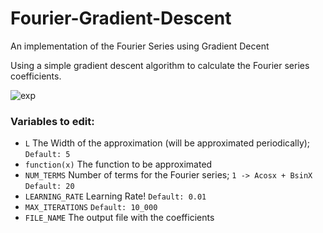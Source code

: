 # Fourier-Gradient-Descent
An implementation of the Fourier Series using Gradient Decent

Using a simple gradient descent algorithm to calculate the Fourier series coefficients.

![exp](https://github.com/user-attachments/assets/f1ca67b1-fb0d-4daa-b2d8-60c0cec3ca4a)

### Variables to edit:
* `L` The Width of the approximation (will be approximated periodically); `Default: 5`
* `function(x)` The function to be approximated 
* `NUM_TERMS` Number of terms for the Fourier series; `1 -> Acosx + BsinX` `Default: 20`
* `LEARNING_RATE` Learning Rate! `Default: 0.01` 
* `MAX_ITERATIONS` `Default: 10_000`
* `FILE_NAME` The output file with the coefficients 

